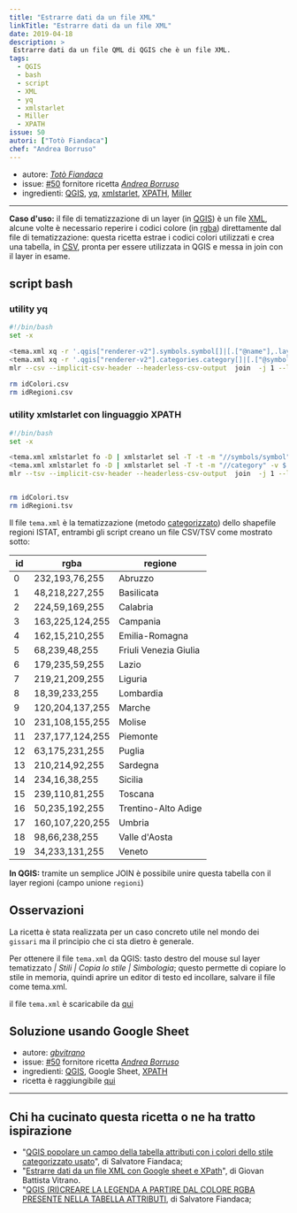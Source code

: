```yaml
---
title: "Estrarre dati da un file XML"
linkTitle: "Estrarre dati da un file XML"
date: 2019-04-18
description: >
 Estrarre dati da un file QML di QGIS che è un file XML.
tags:
  - QGIS
  - bash
  - script
  - XML
  - yq
  - xmlstarlet
  - Miller
  - XPATH
issue: 50
autori: ["Totò Fiandaca"]
chef: "Andrea Borruso"
---
```


* autore: _[Totò Fiandaca](https://twitter.com/totofiandaca?lang=it)_
* issue: [#50](https://github.com/opendatasicilia/tansignari/issues/50) fornitore ricetta *[Andrea Borruso](https://twitter.com/aborruso?lang=it)*
* ingredienti: [QGIS](https://qgis.org/it/site/), [yq](https://github.com/kislyuk/yq), [xmlstarlet](http://xmlstar.sourceforge.net/doc/UG/xmlstarlet-ug.html), [XPATH](https://www.w3schools.com/xml/xpath_intro.asp), [Miller](https://github.com/johnkerl/miller)

---

**Caso d'uso:** il file di tematizzazione di un layer (in [QGIS](https://qgis.org/it/site/)) è un file [XML](https://it.wikipedia.org/wiki/XML), alcune volte è necessario reperire i codici colore (in [rgba](https://it.wikipedia.org/wiki/RGBA)) direttamente dal file di tematizzazione: questa ricetta estrae i codici colori utilizzati e crea una tabella, in [CSV](https://it.wikipedia.org/wiki/Comma-separated_values), pronta per essere utilizzata in QGIS e messa in join con il layer in esame.

## script bash

### utility yq

```bash
#!/bin/bash
set -x

<tema.xml xq -r '.qgis["renderer-v2"].symbols.symbol[]|[.["@name"],.layer.prop[1]["@v"]]|@csv' >./idColori.csv
<tema.xml xq -r '.qgis["renderer-v2"].categories.category[]|[.["@symbol"],.["@value"]]|@csv' >./idRegioni.csv
mlr --csv --implicit-csv-header --headerless-csv-output  join  -j 1 --lp colori --rp regioni -f idColori.csv idRegioni.csv >./out_regioni_yq.csv

rm idColori.csv
rm idRegioni.csv
```

### utility xmlstarlet con linguaggio XPATH

```bash
#!/bin/bash
set -x

<tema.xml xmlstarlet fo -D | xmlstarlet sel -T -t -m "//symbols/symbol" -v $'concat(@name,"\t",layer/prop[@k="color"]/@v)' -n >./idColori.tsv
<tema.xml xmlstarlet fo -D | xmlstarlet sel -T -t -m "//category" -v $'concat(@symbol,"\t",@value)' -n >./idRegioni.tsv
mlr --tsv --implicit-csv-header --headerless-csv-output  join  -j 1 --lp colori --rp regioni -f idColori.tsv idRegioni.tsv >./out_regioni_xpath.tsv


rm idColori.tsv
rm idRegioni.tsv
```

Il file `tema.xml` è la tematizzazione (metodo [categorizzato](https://docs.qgis.org/3.4/it/docs/user_manual/working_with_vector/vector_properties.html#categorized-renderer)) dello shapefile regioni ISTAT, entrambi gli script creano un file CSV/TSV come mostrato sotto:


id|rgba|regione
--|----|-----
0|232,193,76,255|Abruzzo
1|48,218,227,255|Basilicata
2|224,59,169,255|Calabria
3|163,225,124,255|Campania
4|162,15,210,255|Emilia-Romagna
5|68,239,48,255|Friuli Venezia Giulia
6|179,235,59,255|Lazio
7|219,21,209,255|Liguria
8|18,39,233,255|Lombardia
9|120,204,137,255|Marche
10|231,108,155,255|Molise
11|237,177,124,255|Piemonte
12|63,175,231,255|Puglia
13|210,214,92,255|Sardegna
14|234,16,38,255|Sicilia
15|239,110,81,255|Toscana
16|50,235,192,255|Trentino-Alto Adige
17|160,107,220,255|Umbria
18|98,66,238,255|Valle d'Aosta
19|34,233,131,255|Veneto

**In QGIS:** tramite un semplice JOIN è possibile unire questa tabella con il layer regioni (campo unione `regioni`)


## Osservazioni

La ricetta è stata realizzata per un caso concreto utile nel mondo dei `gissari` ma il principio che ci sta dietro è generale.

Per ottenere il file `tema.xml` da QGIS: tasto destro del mouse sul layer tematizzato *| Stili | Copia lo stile | Simbologia*; questo permette di copiare lo stile in memoria, quindi aprire un editor di testo ed incollare, salvare il file come tema.xml.

il file `tema.xml` è scaricabile da [qui](https://github.com/opendatasicilia/tansignari/files/3055033/tema.zip)

## Soluzione usando Google Sheet

* autore: *[gbvitrano](https://twitter.com/gbvitrano)*
* issue: [#50](https://github.com/opendatasicilia/tansignari/issues/50) fornitore ricetta *[Andrea Borruso](https://twitter.com/aborruso?lang=it)*
* ingredienti: [QGIS](https://qgis.org/it/site/), Google Sheet, [XPATH](https://www.w3schools.com/xml/xpath_intro.asp)
* ricetta è raggiungibile [qui](http://tansignari.opendatasicilia.it/it/latest/ricette/script/xml_xpath.html)

---

## Chi ha cucinato questa ricetta o ne ha tratto ispirazione

- "[QGIS popolare un campo della tabella attributi con i colori dello stile categorizzato usato](https://pigrecoinfinito.wordpress.com/2019/04/11/qgis-popolare-un-campo-della-tabella-attributi-con-i-colori-dello-stile-categorizzato-usato/?fbclid=IwAR3vwe7zlO3BGcIQvBkg8cMUqwImyKMhNz6GOcdU1yRD7j4WjNS_dssuuGA)", di Salvatore Fiandaca;
- "[Estrarre dati da un file XML con Google sheet e XPath](https://medium.com/coseerobe/estrarre-dati-da-un-file-xml-con-google-sheet-e-xpath-b9e56be403)", di Giovan Battista Vitrano.
- "[QGIS (RI)CREARE LA LEGENDA A PARTIRE DAL COLORE RGBA PRESENTE NELLA TABELLA ATTRIBUTI](https://pigrecoinfinito.wordpress.com/2019/04/16/qgis-ricreare-la-legenda-a-partire-dal-colore-rgba-presente-nella-tabella-attributi/), di Salvatore Fiandaca;
